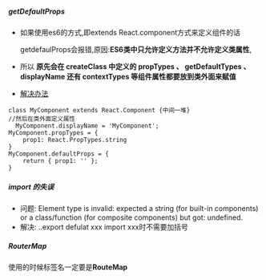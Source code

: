 ##### getDefaultProps
* 如果使用es6的方式,即extends React.component方式来定义组件的话
    
    getdefaulProps会报错,原因:**ES6类中只允许定义方法并不允许定义类属性**,
* 所以 __原先会在 createClass 中定义的 propTypes 、 getDefaultTypes 、 displayName 还有 contextTypes 等组件属性都要放到类外面来赋值__
* [解决办法](http://blog.csdn.net/suwu150/article/details/55520674)
```
class MyComponent extends React.Component {中间一堆}
//然后在类外面定义属性
  MyComponent.displayName = 'MyComponent';  
MyComponent.propTypes = {  
    prop1: React.PropTypes.string
}
MyComponent.defaultProps = {  
    return { prop1: '' };
}
```

##### import 的失误
 * 问题: Element type is invalid: expected a string (for built-in components) or a class/function (for composite components) but got: undefined.
* 解决: ..export defulat xxx  import xxx时不需要加括号

##### RouterMap
使用的时候标签名一定要是**RouteMap**